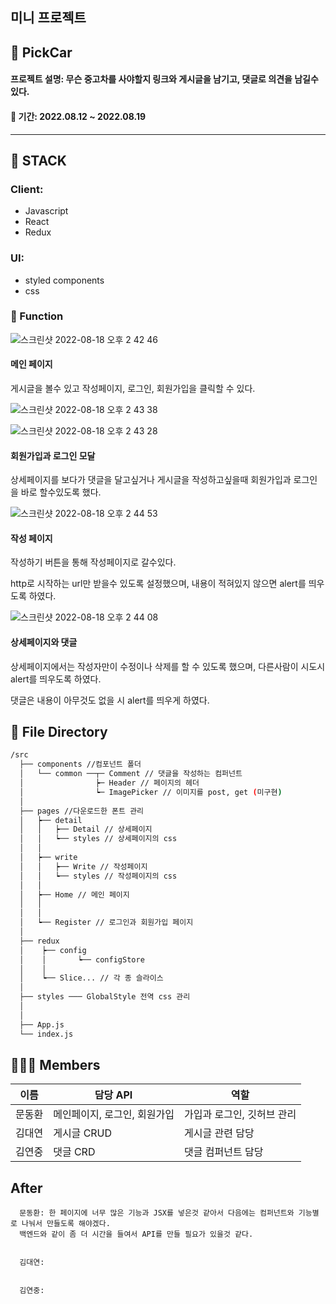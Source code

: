 <h2><b>미니 프로젝트</b></h2>
<h2>🚗 PickCar</h2>
<h4>프로젝트 설명: 무슨 중고차를 사야할지 링크와 게시글을 남기고, 댓글로 의견을 남길수 있다.</h4>
<h4>📆 기간: 2022.08.12 ~ 2022.08.19</h4>

<hr/>

<h2>🔧 STACK</h2>

### Client:

- Javascript
- React
- Redux

### UI:

- styled components
- css

</hr>

### 🔎 Function

![스크린샷 2022-08-18 오후 2 42 46](https://user-images.githubusercontent.com/97071355/185303557-5dede769-c641-447d-ba0d-56b20abf96fe.png)

#### 메인 페이지

게시글을 볼수 있고 작성페이지, 로그인, 회원가입을 클릭할 수 있다.


![스크린샷 2022-08-18 오후 2 43 38](https://user-images.githubusercontent.com/97071355/185303610-17fd6dbc-6d39-40bb-8eee-03bdfbf0d0b9.png)

![스크린샷 2022-08-18 오후 2 43 28](https://user-images.githubusercontent.com/97071355/185303651-7bd19fb1-c2e8-401e-aea4-2b30fddd9d52.png)

#### 회원가입과 로그인 모달

상세페이지를 보다가 댓글을 달고싶거나 게시글을 작성하고싶을때 회원가입과 로그인을 바로 할수있도록 했다.


![스크린샷 2022-08-18 오후 2 44 53](https://user-images.githubusercontent.com/97071355/185303704-4ec76d3f-a6c9-44d7-a85d-a101073269be.png)

#### 작성 페이지

작성하기 버튼을 통해 작성페이지로 갈수있다.

http로 시작하는 url만 받을수 있도록 설정했으며, 내용이 적혀있지 않으면 alert를 띄우도록 하였다.


![스크린샷 2022-08-18 오후 2 44 08](https://user-images.githubusercontent.com/97071355/185303780-05836e92-477d-4ddd-aeaa-75aa146da99a.png)

#### 상세페이지와 댓글

상세페이지에서는 작성자만이 수정이나 삭제를 할 수 있도록 했으며, 다른사람이 시도시 alert를 띄우도록 하였다.

댓글은 내용이 아무것도 없을 시 alert를 띄우게 하였다.


</hr>

## 📁 File Directory

```bash
/src
  ├── components //컴포넌트 폴더
  │   └── common ──┬─ Comment // 댓글을 작성하는 컴퍼넌트
  │                ┝─ Header // 페이지의 헤더
  │                ┕─ ImagePicker // 이미지를 post, get (미구현)
  │
  ├── pages //다운로드한 폰트 관리
  │   ┝── detail
  │   │   ┝── Detail // 상세페이지
  │   │   ┕── styles // 상세페이지의 css
  │   │
  │   ┝── write
  │   │   ┝── Write // 작성페이지
  │   │   ┕── styles // 작성페이지의 css
  │   │
  │   ┝── Home // 메인 페이지
  │   │
  │   │
  │   ┕── Register // 로그인과 회원가입 페이지
  │
  ├── redux
  │    ┝── config
  │    │       ┕── configStore
  │    │
  │    ┕── Slice... // 각 종 슬라이스
  │
  ├── styles ─── GlobalStyle 전역 css 관리
  │
  │
  ├── App.js
  └── index.js

```

</hr>

## 🧑🏻‍💻 Members

| 이름   | 담당 API                     | 역할                       |
| ------ | ---------------------------- | -------------------------- |
| 문동환 | 메인페이지, 로그인, 회원가입 | 가입과 로그인, 깃허브 관리 |
| 김대연 | 게시글 CRUD                  | 게시글 관련 담당           |
| 김연중 | 댓글 CRD                     | 댓글 컴퍼넌트 담당         |

</hr>

## After

      문동환: 한 페이지에 너무 많은 기능과 JSX를 넣은것 같아서 다음에는 컴퍼넌트와 기능별로 나눠서 만들도록 해야겠다.
      백엔드와 같이 좀 더 시간을 들여서 API를 만들 필요가 있을것 같다.
      

      김대연: 


      김연중: 

